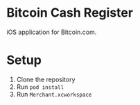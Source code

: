 # Bitcoin Cash Register
iOS application for Bitcoin.com.

# Setup
1. Clone the repository
2. Run `pod install`
3. Run `Merchant.xcworkspace`